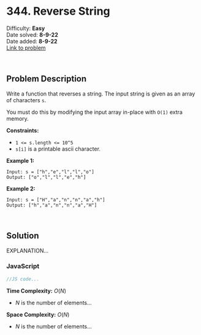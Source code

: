 # 344. Reverse String

Difficulty: **Easy**  
Date solved: **8-9-22**  
Date added: **8-9-22**  
[Link to problem](https://leetcode.com/problems/reverse-string/)

<br>

## Problem Description

Write a function that reverses a string. The input string is given as an array of characters `s`.

You must do this by modifying the input array in-place with `O(1)` extra memory.

**Constraints:**

- `1 <= s.length <= 10^5`
- `s[i]` is a printable ascii character.

**Example 1:**

```
Input: s = ["h","e","l","l","o"]
Output: ["o","l","l","e","h"]
```

**Example 2:**

```
Input: s = ["H","a","n","n","a","h"]
Output: ["h","a","n","n","a","H"]
```

<br>

## Solution

EXPLANATION...

### **JavaScript**

```js
//JS code...
```

**Time Complexity:** $O(N)$
- $N$ is the number of elements...

**Space Complexity:** $O(N)$
- $N$ is the number of elements...